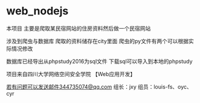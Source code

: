 # web_nodejs

本项目 主要是爬取某民宿网站的住房资料然后做一个民宿网站 

涉及到爬虫与数据库 爬取的资料储存在city里面 爬虫的py文件有两个可以根据实际情况修改

数据库已经导出从phpstudy2016为sql文件 下载sql可以导入到本地的phpstudy

项目来自四川大学网络空间安全学院 【Web应用开发】

若有问题可以发送邮件344735074@qq.com
组长：jxy  组员：louis-fs、oyc、cyr
